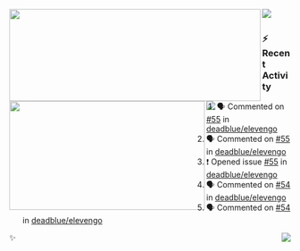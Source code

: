 <p>
  <p>
  <img align="left" width="450" height="165" src="https://github-readme-stats-git-masterrstaa-rickstaa.vercel.app/api?username=lowking&bg_color=0D1116&theme=synthwave&show_icons=true&hide_border=true&line_height=20&title_color=4E7C65&icon_color=555&show_owner=true&text_color=777&count_private=true"/>
  </p>
  <p>
  <img align="left" width="350" height="195" src="https://github-readme-stats-git-masterrstaa-rickstaa.vercel.app/api/top-langs/?layout=compact&username=lowking&bg_color=0D1116&theme=synthwave&show_icons=true&hide_border=true&line_height=20&title_color=4E7C65&icon_color=555&show_owner=true&text_color=777&hide&langs_count=4"/>
  </p>
  <p>
    <a align="left" href="https://t.me/Violettoy_bot"><img src="https://img.shields.io/badge/Telegram-%2352A4DB.svg?&style=social&logo=telegram&logoColor=52A4DB" /></a>&nbsp;&nbsp;
<!--     <img align="left" src="https://github.com/lowking/lowking/workflows/Waka%20Readme/badge.svg" />&nbsp;&nbsp; -->
    <img align="left" src="https://github.com/lowking/lowking/workflows/Activity%20Readme/badge.svg" />
  </p>
</p>

### :zap: Recent Activity

<!--START_SECTION:activity-->
1. 🗣 Commented on [#55](https://github.com/deadblue/elevengo/issues/55#issuecomment-2522078448) in [deadblue/elevengo](https://github.com/deadblue/elevengo)
2. 🗣 Commented on [#55](https://github.com/deadblue/elevengo/issues/55#issuecomment-2521027631) in [deadblue/elevengo](https://github.com/deadblue/elevengo)
3. ❗ Opened issue [#55](https://github.com/deadblue/elevengo/issues/55) in [deadblue/elevengo](https://github.com/deadblue/elevengo)
4. 🗣 Commented on [#54](https://github.com/deadblue/elevengo/issues/54#issuecomment-2515087761) in [deadblue/elevengo](https://github.com/deadblue/elevengo)
5. 🗣 Commented on [#54](https://github.com/deadblue/elevengo/issues/54#issuecomment-2515083417) in [deadblue/elevengo](https://github.com/deadblue/elevengo)
<!--END_SECTION:activity-->

✨<img align="right" src="http://profile-counter.glitch.me/lowking/count.svg"/>
